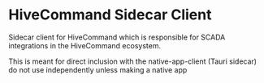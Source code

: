 # HiveCommand Sidecar Client

Sidecar client for HiveCommand which is responsible for SCADA integrations in the HiveCommand ecosystem.

This is meant for direct inclusion with the native-app-client (Tauri sidecar) do not use independently unless making a native app
